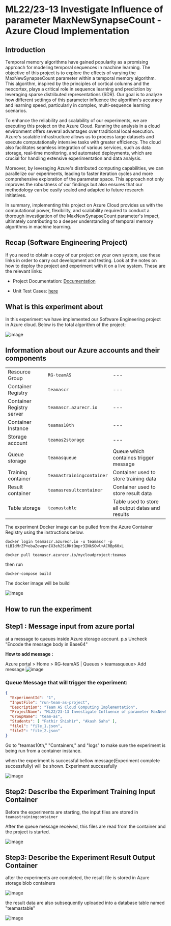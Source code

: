 # ML22/23-13 Investigate Influence of parameter MaxNewSynapseCount - Azure Cloud Implementation
## Introduction
Temporal memory algorithms have gained popularity as a promising approach for modeling temporal sequences in machine learning. The objective of this project is to explore the effects of varying the MaxNewSynapseCount parameter within a temporal memory algorithm. This algorithm, inspired by the principles of cortical columns and the neocortex, plays a critical role in sequence learning and prediction by leveraging sparse distributed representations (SDR). Our goal is to analyze how different settings of this parameter influence the algorithm's accuracy and learning speed, particularly in complex, multi-sequence learning scenarios.

To enhance the reliability and scalability of our experiments, we are executing this project on the Azure Cloud. Running the analysis in a cloud environment offers several advantages over traditional local execution. Azure's scalable infrastructure allows us to process large datasets and execute computationally intensive tasks with greater efficiency. The cloud also facilitates seamless integration of various services, such as data storage, real-time monitoring, and automated deployments, which are crucial for handling extensive experimentation and data analysis.

Moreover, by leveraging Azure's distributed computing capabilities, we can parallelize our experiments, leading to faster iteration cycles and more comprehensive exploration of the parameter space. This approach not only improves the robustness of our findings but also ensures that our methodology can be easily scaled and adapted to future research initiatives.

In summary, implementing this project on Azure Cloud provides us with the computational power, flexibility, and scalability required to conduct a thorough investigation of the MaxNewSynapseCount parameter's impact, ultimately contributing to a deeper understanding of temporal memory algorithms in machine learning.

## Recap (Software Engineering Project)
If you need to obtain a copy of our project on your own system, use these links in order to carry out development and testing. Look at the notes on how to deploy the project and experiment with it on a live system. These are the relevant links:

- Project Documentation: [Documentation](https://github.com/Fathir-shishir/neocortexapi/blob/team_AS/source/MySEProject/EffectMaxNewSynapseCount/EffectMaxNewSynapseCount/Documentation/ML22_23-1%20Investigate%20Influence%20of%20parameter%20MaxNewSynapseCount-Team_AS.pdf) 

- Unit Test Cases: [here](https://github.com/Fathir-shishir/neocortexapi/tree/team_AS/source/MySEProject/EffectMaxNewSynapseCount/EffectMaxNewSynapseCount/EffectSynapseCountTest)

## What is this experiment about
In this experiment we have implemented our Software Engineering project in Azure cloud. Below is the total algorithm of the project:

![image](images/teamas_diagram.png)

## Information about our Azure accounts and their components

|  |  |  |
| --- | --- | --- |
| Resource Group | ```RG-teamAS``` | --- |
| Container Registry | ```teamascr``` | --- |
| Container Registry server | ```teamascr.azurecr.io``` | --- |
| Container Instance | ```teamas10th``` | --- |
| Storage account | ```teamas2storage``` | --- |
| Queue storage | ```teamasqueue``` | Queue which containes trigger message |
| Training container | ```teamastrainingcontainer``` | Container used to store training data|
| Result container | ```teamasresultcontainer``` | Container used to store result data|
| Table storage | ```teamastable``` | Table used to store all output datas and results |

The experiment Docker image can be pulled from the Azure Container Registry using the instructions below.
~~~
docker login teamascr.azurecr.io -u teamascr -p tLBIdMrZP+obaZewqvnIX3eh2SiRKtQnpr3INkSOwl+ACRBp60xL
~~~
~~~
docker pull teamascr.azurecr.io/mycloudproject:teamas
~~~

then run 
~~~
docker-compose build
~~~ 

The docker image will be build

![image](images/docker_image_build_acr.png)

## How to run the experiment
## Step1 : Message input from azure portal
at a message to queues inside Azure storage account.
p.s Uncheck "Encode the message body in Base64"

**How to add message :** 

Azure portal > Home > RG-teamAS | Queues > teamasqueue> Add message
![image](images/queue_message.png)

### Queue Message that will trigger the experiment:
~~~json
{
  "ExperimentId": "1",
  "InputFile": "run-team-as-project",
  "Description": "Team AS Cloud Computing Implementation",
  "ProjectName": "ML22/23-13 Investigate Influence of parameter MaxNewSynapseCount",
  "GroupName": "team-as",
  "Students": [ "Fathir Shishir", "Akash Saha" ],
  "file1": "file_1.json",
  "file2": "file_2.json"
}
~~~

Go to "teamas10th," "Containers," and "logs" to make sure the experiment is being run from a container instance.

when the experiment  is successful bellow message(Experiment complete successfully) will be shown. Experiment successfully

![image](images/project_run.png)

## Step2: Describe the Experiment Training Input Container

Before the experiments are starting, the input files are stored in ``` teamastrainingcontainer``` 

After the queue message received, this files are read from the container and the project is started.

![image](images/training_container.png)

## Step3: Describe the Experiment Result Output Container

after the experiments are completed, the result file is stored in Azure storage blob containers 

![image](images/ResultContainer.png)

the result data are also subsequently uploaded into a database table named "teamastable"

![image](images/result_table.png)

